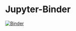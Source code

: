 # Jupyter-Binder
[![Binder](https://mybinder.org/badge_logo.svg)](https://mybinder.org/v2/gh/DesuNinshu/Jupyter-Binder/main)
